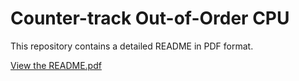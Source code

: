 # Counter-track Out-of-Order CPU

This repository contains a detailed README in PDF format.

[View the README.pdf](README.pdf)